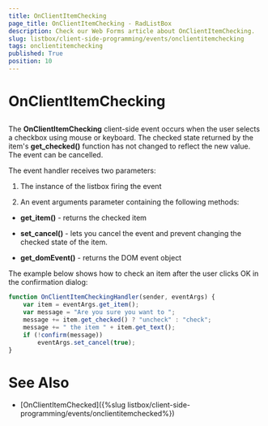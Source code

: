 ```yaml
---
title: OnClientItemChecking
page_title: OnClientItemChecking - RadListBox
description: Check our Web Forms article about OnClientItemChecking.
slug: listbox/client-side-programming/events/onclientitemchecking
tags: onclientitemchecking
published: True
position: 10
---
```


# OnClientItemChecking

## 

The **OnClientItemChecking** client-side event occurs when the user selects a checkbox using mouse or keyboard. The checked state returned by the item's **get_checked()** function has not changed to reflect the new value. The event can be cancelled.

The event handler receives two parameters:

1. The instance of the listbox firing the event

2. An event arguments parameter containing the following methods:

* **get_item()** - returns the checked item

* **set_cancel()** - lets you cancel the event and prevent changing the checked state of the item.

* **get_domEvent()** - returns the DOM event object


The example below shows how to check an item after the user clicks OK in the confirmation dialog:

````JavaScript	
function OnClientItemCheckingHandler(sender, eventArgs) {
	var item = eventArgs.get_item();
	var message = "Are you sure you want to ";
	message += item.get_checked() ? "uncheck" : "check";
	message += " the item " + item.get_text();
	if (!confirm(message))
		eventArgs.set_cancel(true);
} 				
````

# See Also

 * [OnClientItemChecked]({%slug listbox/client-side-programming/events/onclientitemchecked%})
